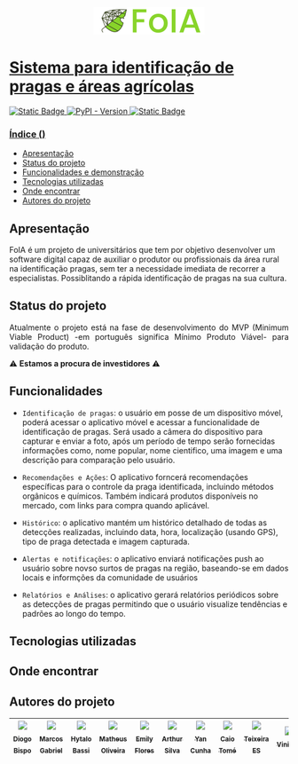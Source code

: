 <div align="center">
<p align="center">
<img alt="logo do projeto FoIA" src="/img/logo.png">
<a href="https://github.com/PestClassification/.github">
</p> 
</div>

# Sistema para identificação de pragas e áreas agrícolas

![Static Badge](https://img.shields.io/badge/Status-Em%20desenvolvimento-green?label=Status)   ![PyPI - Version](https://img.shields.io/pypi/v/tensorflow)  ![Static Badge](https://img.shields.io/badge/Licen%C3%A7a-%20uso%20privado-green)




### Índice ()

* [Apresentação](#apresentação)
* [Status do projeto](#status-do-projeto)
* [Funcionalidades e demonstração](#funcionalidades)
* [Tecnologias utilizadas](#tecnologias-utilizadas)
* [Onde encontrar](#onde-encontrar)
* [Autores do projeto](#autores-do-projeto)


## Apresentação

<p alig="justify">
  FoIA é um projeto de universitários
  que tem por objetivo desenvolver um software digital capaz de auxiliar o produtor ou profissionais da área rural na identificação pragas, sem ter a necessidade imediata de recorrer a especialistas. Possiblitando a rápida identificação de pragas na sua cultura.
</p>
 

## Status do projeto

<p align="justify">
  Atualmente o projeto está na fase de desenvolvimento do MVP (Minimum Viable Product) -em português significa Mínimo Produto Viável- para validação do produto.
</p>

&#9888; **Estamos a procura de investidores** &#9888;


## Funcionalidades
- `Identificação de pragas`: o usuário em posse de um dispositivo móvel, poderá acessar o aplicativo móvel e acessar a funcionalidade de identificação de pragas. Será usado a câmera do dispositivo para capturar e enviar a foto, após um período de tempo serão fornecidas informações como, nome popular, nome cientifico, uma imagem e uma descrição para comparação pelo usuário.

- `Recomendações e Ações`: O aplicativo forncerá recomendações específicas para o controle da praga identificada, incluindo métodos orgânicos e químicos. Também indicará produtos disponíveis no mercado, com links para compra quando aplicável. 

- `Histórico`: o aplicativo mantém um histórico detalhado de todas as detecções realizadas, incluindo data, hora, localização (usando GPS), tipo de praga detectada e imagem capturada.
 
- `Alertas e notificações`: o aplicativo enviará notificações push ao usuário sobre novso surtos de pragas na região, baseando-se em dados locais e informções da comunidade de usuários
 
- `Relatórios e Análises`: o aplicativo gerará relatórios periódicos sobre as detecções de pragas permitindo que o usuário visualize tendências e padrões ao longo do tempo.


## Tecnologias utilizadas


## Onde encontrar



## Autores do projeto
| [<img src="https://avatars.githubusercontent.com/u//129317884" width=115><br><sub>Diogo Bispo</sub>](https://github.com/Diogo7090) | [<img src="https://avatars.githubusercontent.com/u//112899606" width=115><br><sub>Marcos Gabriel</sub>](https://github.com/Diogo7090) | [<img src="https://avatars.githubusercontent.com/u//62727710" width=115><br><sub>Hytalo Bassi</sub>](https://github.com/hytalo-bassi) | [<img src="https://avatars.githubusercontent.com/u//72510366" width=115><br><sub>Matheus Oliveira</sub>](https://github.com/Neural-Matheus) | [<img src="https://avatars.githubusercontent.com/u//85765170" width=115><br><sub>Emily Flores</sub>](https://github.com/Emily-Flo223) | [<img src="https://avatars.githubusercontent.com/u//96697403" width=115><br><sub>Arthur Silva</sub>](https://github.com/Arthur-SD15) | [<img src="https://avatars.githubusercontent.com/u//146670865" width=115><br><sub>Yan Cunha</sub>](https://github.com/yan-cunha) | [<img src="https://avatars.githubusercontent.com/u//149638156" width=115><br><sub>Caio Tomé</sub>](https://github.com/CaioTome) | [<img src="https://avatars.githubusercontent.com/u//164764360" width=115><br><sub>Teixeira ES</sub>](https://github.com/TeixeiraES) | [<img src="https://avatars.githubusercontent.com/u//168853761" width=115><br><sub>Vinicius</sub>](https://github.com/ovinicius71) | [<img src="https://avatars.githubusercontent.com/u//72510366" width=115><br><sub>Matheus Oliveira</sub>](https://github.com/Neural-Matheus) | [<img src="https://avatars.githubusercontent.com/u//85765170" width=115><br><sub>Emily Flores</sub>](https://github.com/Emily-Flo223) | [<img src="https://avatars.githubusercontent.com/u//96697403" width=115><br><sub>Arthur Silva</sub>](https://github.com/Arthur-SD15) | [<img src="https://avatars.githubusercontent.com/u//96697403" width=115><br><sub>Arthur Silva</sub>](https://github.com/Arthur-SD15)
| :---: | :---: | :---: | :---: | :---: | :---: | :---: | :---: | :---: | :---: | :---: | :---: | :---: | :---: |





